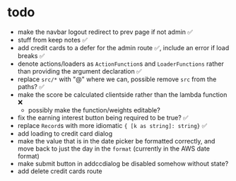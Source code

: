 # todo
- make the navbar logout redirect to prev page if not admin ✅
- stuff from keep notes ✅
- add credit cards to a defer for the admin route ✅, include an error if load breaks ✅
- denote actions/loaders as `ActionFunction`s and `LoaderFunctions` rather than providing the argument declaration ✅
- replace `src/*` with "@" where we can, possible remove `src` from the paths? ✅
- make the score be calculated clientside rather than the lambda function ❌
  - possibly make the function/weights editable?
- fix the earning interest button being required to be true? ✅
- replace `Record`s with more idiomatic `{ [k as string]: string}` ✅
- add loading to credit card dialog
- make the value that is in the date picker be formatted correctly, and move back to just the day in the `format` (currently in the AWS date format)
- make submit button in addccdialog be disabled somehow without state?
- add delete credit cards route